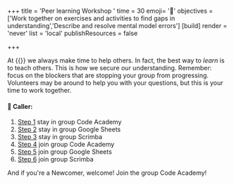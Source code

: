 +++
title = 'Peer learning Workshop '
time = 30
emoji= '🧰'
objectives =['Work together on exercises and activities to find gaps in understanding','Describe and resolve mental model errors']
[build]
  render = 'never'
  list = 'local'
  publishResources = false

+++

At {{<our-name>}} we always make time to help others. In fact, the best way to _learn_ is to teach others. This is how we secure our understanding. Remember: focus on the blockers that are stopping your group from progressing. Volunteers may be around to help you with your questions, but this is your time to work together.

#### 📢 Caller:

1. [Step 1](../steps/one) stay in group Code Academy
2. [Step 2](../steps/two) stay in group Google Sheets
3. [Step 3](../steps/three) stay in group Scrimba
4. [Step 4](../steps/four) join group Code Academy
5. [Step 5](../steps/five) join group Google Sheets
6. [Step 6](../steps/six) join group Scrimba

And if you're a Newcomer, welcome! Join the group Code Academy!
